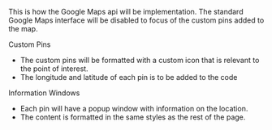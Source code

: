 This is how the Google Maps api will be implementation. The standard Google Maps interface will be disabled to focus of the custom pins added to the map.

Custom Pins
  - The custom pins will be formatted with a custom icon that is relevant to the point of interest.
  - The longitude and latitude of each pin is to be added to the code

Information Windows
  - Each pin will have a popup window with information on the location.
  - The content is formatted in the same styles as the rest of the page.
